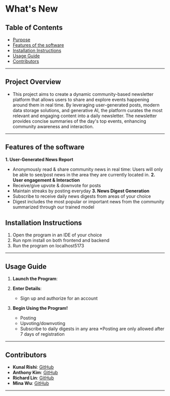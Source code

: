 # What's New



## Table of Contents
- [Purpose](#purpose)
- [Features of the software](#Features-of-the-software)
- [Installation Instructions](#installation-instructions)
- [Usage Guide](#usage-guide)
- [Contributors](#contributors)

---

## Project Overview
- This project aims to create a dynamic community-based newsletter platform that allows users to share and explore events happening around them in real time. By leveraging user-generated posts, modern data storage solutions, and generative AI, the platform curates the most relevant and engaging content into a daily newsletter. The newsletter provides concise summaries of the day's top events, enhancing community awareness and interaction.

---

## Features of the software
**1. User-Generated News Report**
- Anonymously read & share community news in real time: Users will only be able to see/post news in the area they are currently located in.
**2. User engagement & Interaction**
- Receive/give upvote & downvote for posts
- Maintain streaks by posting everyday
**3. News Digest Generation**
- Subscribe to receive daily news digests from areas of your choice
- Digest includes the most popular or important news from the community summarized through our trained model

## Installation Instructions
1. Open the program in an IDE of your choice
2. Run npm install on both frontend and backend
3. Run the program on localhost5173

---

## Usage Guide

1. **Launch the Program**:

2. **Enter Details**:
    - Sign up and authorize for an account

3. **Begin Using the Program!**
    - Posting
    - Upvoting/downvoting
    - Subscribe to daily digests in any area
    *Posting are only allowed after 7 days of registration

---

## Contributors
- **Kunal Rishi**: [GitHub](https://github.com/plumedeneko)
- **Anthony Kim**: [GitHub](https://github.com/antmskim)
- **Richard Lin**: [GitHub](https://github.com/richardrLin)
- **Mina Wu**: [GitHub](https://github.com/MW0808)

---


